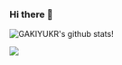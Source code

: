 ### Hi there 👋

![GAKIYUKR's github stats](https://github-readme-stats.vercel.app/api?username=GAKIYUKR&hide_title=false&hide_border=true&show_icons=true&include_all_commits=true&line_height=20&bg_color=0,EC6C6C,FFD479,FFFC79,73FA79&theme=graywhite&locale=cn)!

![](https://activity-graph.herokuapp.com/graph?username=gakiyukr&theme=github)
